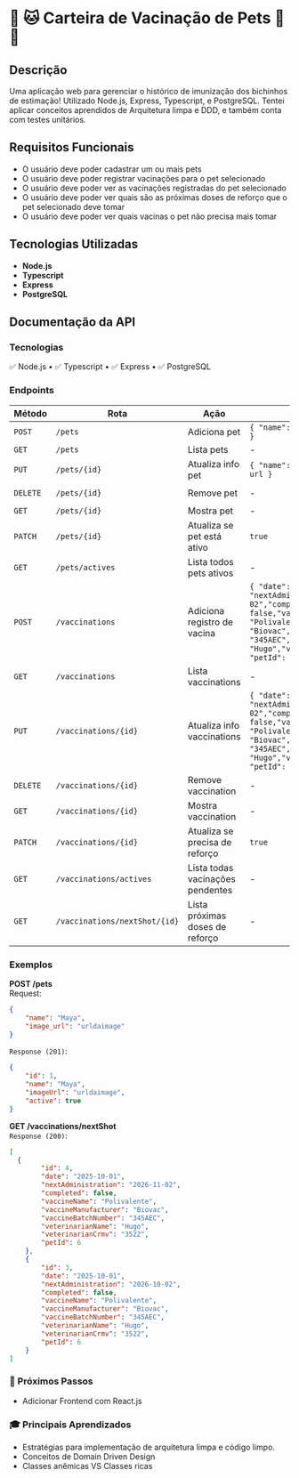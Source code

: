 # 🐶 🐱 Carteira de Vacinação de Pets 🐾 💉 

## Descrição

Uma aplicação web para gerenciar o histórico de imunização dos bichinhos de estimação! Utilizado Node.js, Express, Typescript, e PostgreSQL. Tentei aplicar conceitos aprendidos de Arquitetura limpa e DDD, e também conta com testes unitários.


## Requisitos Funcionais 

- O usuário deve poder cadastrar um ou mais pets
- O usuário deve poder registrar vacinações para o pet selecionado
- O usuário deve poder ver as vacinações registradas do pet selecionado
- O usuário deve poder ver quais são as próximas doses de reforço que o pet selecionado deve tomar
- O usuário deve poder ver quais vacinas o pet não precisa mais tomar

## Tecnologias Utilizadas

- **Node.js**
- **Typescript**
- **Express**
- **PostgreSQL**



## Documentação da API


### Tecnologias  
✅ Node.js • ✅ Typescript • ✅ Express • ✅ PostgreSQL 

### Endpoints

| Método | Rota                  | Ação                | Body/Params                      | Status        |
|--------|-----------------------|---------------------|----------------------------------|---------------|
| `POST` | `/pets`              | Adiciona pet  | `{ "name": "Shoyu", "image_url": url }` | `201 Created` |
| `GET`  | `/pets`              | Lista pets         | -                                  | `200 OK`      |
| `PUT`  | `/pets/{id}` | Atualiza info pet | `{ "name": "Teryaki", "image_url": url }`   | `200 OK`      |
| `DELETE` | `/pets/{id}`        | Remove pet         | -                                 | `204 No Content` |
| `GET`  | `/pets/{id}`          | Mostra pet         | -                                 | `200 OK`      |
| `PATCH`  | `/pets/{id}`        | Atualiza se pet está ativo |    `true`                 | `200 OK`      |
| `GET`  | `/pets/actives`       | Lista todos pets ativos         | -                    | `200 OK`      |
| `POST` | `/vaccinations`       | Adiciona registro de vacina  | `{ "date": "2025-10-01", "nextAdministration": "2026-11-02","completed": false,"vaccineName": "Polivalente","vaccineManufacturer": "Biovac","vaccineBatchNumber": "345AEC","veterinarianName": "Hugo","veterinarianCrmv": "3522", "petId": 6 }` | `201 Created` |
| `GET`  | `/vaccinations`              | Lista vaccinations         | -                                  | `200 OK`      |
| `PUT`  | `/vaccinations/{id}` | Atualiza info vaccinations | `{ "date": "2025-10-01", "nextAdministration": "2026-11-02","completed": false,"vaccineName": "Polivalente","vaccineManufacturer": "Biovac","vaccineBatchNumber": "345AEC","veterinarianName": "Hugo","veterinarianCrmv": "3522", "petId": 6 }`   | `200 OK`      |
| `DELETE` | `/vaccinations/{id}`        | Remove vaccination         | -                                 | `204 No Content` |
| `GET`  | `/vaccinations/{id}`          | Mostra vaccination         | -                                 | `200 OK`      |
| `PATCH`  | `/vaccinations/{id}`        | Atualiza se precisa de reforço |    `true`                 | `200 OK`      |
| `GET`  | `/vaccinations/actives`       | Lista todas vacinações pendentes         | -                    | `200 OK`      |
| `GET`  | `/vaccinations/nextShot/{id}`       | Lista próximas doses de reforço         | -                    | `200 OK`      |


### Exemplos

**POST /pets**  
Request:
```json
{ 
    "name": "Maya",
	"image_url": "urldaimage"
}
```  
`Response (201)`:
```json
{ 
    "id": 1,
	"name": "Maya",
	"imageUrl": "urldaimage",
	"active": true
}
```

**GET /vaccinations/nextShot**  
`Response (200)`:
```json
[
  {
		"id": 4,
		"date": "2025-10-01",
		"nextAdministration": "2026-11-02",
		"completed": false,
		"vaccineName": "Polivalente",
		"vaccineManufacturer": "Biovac",
		"vaccineBatchNumber": "345AEC",
		"veterinarianName": "Hugo",
		"veterinarianCrmv": "3522",
		"petId": 6
	},
	{
		"id": 3,
		"date": "2025-10-01",
		"nextAdministration": "2026-10-02",
		"completed": false,
		"vaccineName": "Polivalente",
		"vaccineManufacturer": "Biovac",
		"vaccineBatchNumber": "345AEC",
		"veterinarianName": "Hugo",
		"veterinarianCrmv": "3522",
		"petId": 6
	}
]
```



### 🚀 Próximos Passos

- Adicionar Frontend com React.js

### 🎓 Principais Aprendizados

- Estratégias para implementação de arquitetura limpa e código limpo.
- Conceitos de Domain Driven Design
- Classes anêmicas VS Classes ricas
 